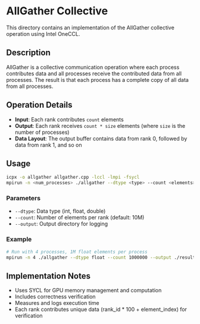 # AllGather Collective

This directory contains an implementation of the AllGather collective operation using Intel OneCCL.

## Description

AllGather is a collective communication operation where each process contributes data and all processes receive the contributed data from all processes. The result is that each process has a complete copy of all data from all processes.

## Operation Details

- **Input**: Each rank contributes `count` elements
- **Output**: Each rank receives `count * size` elements (where `size` is the number of processes)
- **Data Layout**: The output buffer contains data from rank 0, followed by data from rank 1, and so on

## Usage

```bash
icpx -o allgather allgather.cpp -lccl -lmpi -fsycl
mpirun -n <num_processes> ./allgather --dtype <type> --count <elements> --output <dir>
```

### Parameters

- `--dtype`: Data type (int, float, double)
- `--count`: Number of elements per rank (default: 10M)
- `--output`: Output directory for logging

### Example

```bash
# Run with 4 processes, 1M float elements per process
mpirun -n 4 ./allgather --dtype float --count 1000000 --output ./results
```

## Implementation Notes

- Uses SYCL for GPU memory management and computation
- Includes correctness verification
- Measures and logs execution time
- Each rank contributes unique data (rank_id * 100 + element_index) for verification
